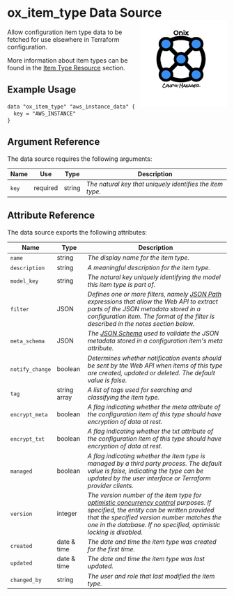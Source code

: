 # ox_item_type Data Source  <img src="../../../docs/pics/ox.png" width="200" height="200" align="right">

Allow configuration item type data to be fetched for use elsewhere in Terraform configuration.

More information about item types can be found in the [Item Type Resource](../resources/ox_item_type.md) section.

## Example Usage

```hcl
data "ox_item_type" "aws_instance_data" {
  key = "AWS_INSTANCE"
}
```

## Argument Reference

The data source requires the following arguments:

| Name | Use | Type |  Description |
|---|---|---|---|
| `key` | required | string | *The natural key that uniquely identifies the item type.* |

## Attribute Reference

The data source exports the following attributes:

| Name | Type |  Description |
|---|---|---|
| `name`| string | *The display name for the item type.* |
| `description` | string | *A meaningful description for the item type.* |
| `model_key` | string | *The natural key uniquely identifying the model this item type is part of.* |
| `filter` | JSON | *Defines one or more filters, namely [JSON Path](https://goessner.net/articles/JsonPath/) expressions that allow the Web API to extract parts of the JSON metadata stored in a configuration item. The format of the filter is described in the notes section below.* |
| `meta_schema` | JSON | *The [JSON Schema](https://json-schema.org/) used to validate the JSON metadata stored in a configuration item's meta attribute.* |
| `notify_change` | boolean | *Determines whether notification events should be sent by the Web API when items of this type are created, updated or deleted. The default value is false.* |
| `tag` | string array | *A list of tags used for searching and classifying the item type.* |
| `encrypt_meta` | boolean | *A flag indicating whether the meta attribute of the configuration item of this type should have encryption of data at rest.* |
| `encrypt_txt` | boolean | *A flag indicating whether the txt attribute of the configuration item of this type should have encryption of data at rest.* |
| `managed` | boolean | *A flag indicating whether the item type is managed by a third party process. The default value is false, indicating the type can be updated by the user interface or Terraform provider clients.* |
| `version` | integer | *The version number of the item type for [optimistic concurrency control](https://en.wikipedia.org/wiki/Optimistic_concurrency_control) purposes. If specified, the entity can be written provided that the specified version number matches the one in the database. If no specified, optimistic locking is disabled.* |
| `created` | date & time | *The date and time the item type was created for the first time.* |
| `updated` | date & time | *The date and time the item type was last updated.* |
| `changed_by` | string | *The user and role that last modified the item type.* |